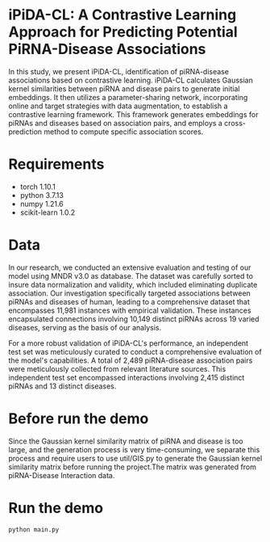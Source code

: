 # iPiDA-CL: A Contrastive Learning Approach for Predicting Potential PiRNA-Disease Associations
In this study, we present iPiDA-CL, identification of piRNA-disease associations based on contrastive learning.  iPiDA-CL calculates Gaussian kernel similarities between piRNA and disease pairs to generate initial embeddings. It then utilizes a parameter-sharing network, incorporating online and target strategies with data augmentation, to establish a contrastive learning framework. This framework generates embeddings for piRNAs and diseases based on association pairs, and employs a cross-prediction method to compute specific association scores.
# Requirements
- torch 1.10.1
- python 3.7.13
- numpy 1.21.6
- scikit-learn 1.0.2
# Data
In our research, we conducted an extensive evaluation and testing of our model using MNDR v3.0 as database. The dataset was carefully sorted to insure data normalization and validity, which included eliminating duplicate association. Our investigation specifically targeted associations between piRNAs and diseases of human, leading to a comprehensive dataset that encompasses 11,981 instances with empirical validation. These instances encapsulated connections involving 10,149 distinct piRNAs across 19 varied diseases, serving as the basis of our analysis.

For a more robust validation of iPiDA-CL's performance, an independent test set was meticulously curated to conduct a comprehensive evaluation of the model's capabilities. A total of 2,489 piRNA-disease association pairs were meticulously collected from relevant literature sources. This independent test set encompassed interactions involving 2,415 distinct piRNAs and 13 distinct diseases.

# Before run the demo
Since the Gaussian kernel similarity matrix of piRNA and disease is too large, and the generation process is very time-consuming, we separate this process and require users to use util/GIS.py to generate the Gaussian kernel similarity matrix before running the project.The matrix was generated from piRNA-Disease Interaction data.
# Run the demo
```
python main.py
```
